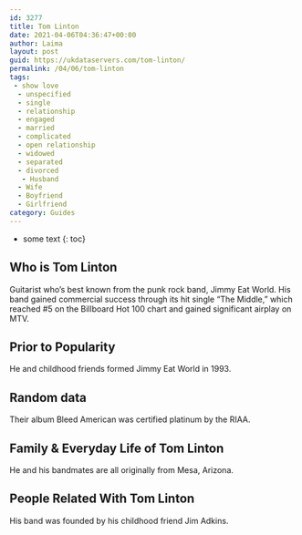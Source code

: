 ```yaml
---
id: 3277
title: Tom Linton
date: 2021-04-06T04:36:47+00:00
author: Laima
layout: post
guid: https://ukdataservers.com/tom-linton/
permalink: /04/06/tom-linton
tags:
 - show love
  - unspecified
  - single
  - relationship
  - engaged
  - married
  - complicated
  - open relationship
  - widowed
  - separated
  - divorced
   - Husband
  - Wife
  - Boyfriend
  - Girlfriend
category: Guides
---
```


* some text
{: toc}


## Who is Tom Linton
                  
                  
                  
Guitarist who&#8217;s best known from the punk rock band, Jimmy Eat World. His band gained commercial success through its hit single &#8220;The Middle,&#8221; which reached #5 on the Billboard Hot 100 chart and gained significant airplay on MTV.
                  
              
            
              
            
                
                
                
## Prior to Popularity
                  
                  
                  
He and childhood friends formed Jimmy Eat World in 1993.
                  
              
            
              
            
                
                
                
## Random data
                  
                  
                  
Their album Bleed American was certified platinum by the RIAA.
                  
              
            
              
            
                
                
                
## Family & Everyday Life of Tom Linton
                  
                  
                  
He and his bandmates are all originally from Mesa, Arizona.
                  
              
            
              
            
                
                
                
## People Related With Tom Linton
                  
                  
                  
His band was founded by his childhood friend Jim Adkins.
                  
              
            
              
            
                
              
            
              
              
            
            
              
            
          
          
          